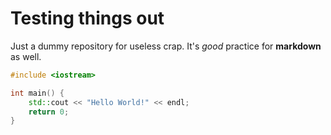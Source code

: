 Testing things out
==================

Just a dummy repository for useless crap. It's _good_ practice for **markdown** as well.

```c++
#include <iostream>

int main() {
	std::cout << "Hello World!" << endl;
	return 0;
}
```
